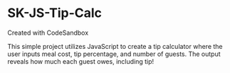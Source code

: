 # SK-JS-Tip-Calc
Created with CodeSandbox

This simple project utilizes JavaScript to create a tip calculator where the user inputs meal cost, tip percentage, and number of guests. The output reveals how much each guest owes, including tip!

